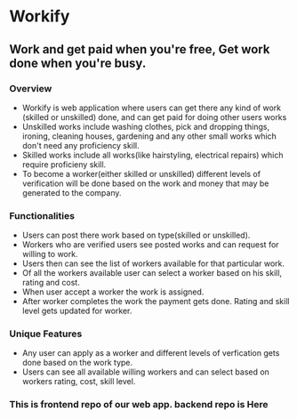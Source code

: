 # Workify

## Work and get paid when you're free, Get work done when you're busy.

### Overview
* Workify is web application where users can get there any kind of work (skilled or unskilled) done, and can get paid for doing other users works
* Unskilled works include washing clothes, pick and dropping things, ironing, cleaning houses, gardening and any other small works which don't need any proficiency skill.
* Skilled works include all works(like hairstyling, electrical repairs) which require proficieny skill.
* To become a worker(either skilled or unskilled) different levels of verification will be done based on the work and money that may be generated to the company.
### Functionalities
* Users can post there work based on type(skilled or unskilled).
* Workers who are verified users see posted works and can request for willing to work.
* Users then can see the list of workers available for that particular work.
* Of all the workers available user can select a worker based on his skill, rating and cost.
* When user accept a worker the work is assigned.
* After worker completes the work the payment gets done. Rating and skill level gets updated for worker.
### Unique Features
* Any user can apply as a worker and different levels of verfication gets done based on the work type.
* Users can see all available willing workers and can select based on workers rating, cost, skill level.
### This is frontend repo of our web app. backend repo is <link src="https://github.com/rohitchatla/inoutproj-server/tree/master">Here</link>
